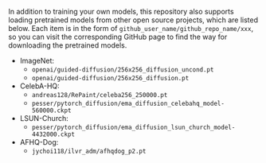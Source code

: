 In addition to training your own models, this repository also supports loading pretrained models from other open source projects, which are listed below. Each item is in the form of `github_user_name/github_repo_name/xxx`, so you can visit the corresponding GitHub page to find the way for downloading the pretrained models.

- ImageNet:
   - `openai/guided-diffusion/256x256_diffusion_uncond.pt`
   - `openai/guided-diffusion/256x256_diffusion.pt`
- CelebA-HQ:
   - `andreas128/RePaint/celeba256_250000.pt`
   - `pesser/pytorch_diffusion/ema_diffusion_celebahq_model-560000.ckpt`
- LSUN-Church:
   - `pesser/pytorch_diffusion/ema_diffusion_lsun_church_model-4432000.ckpt`
- AFHQ-Dog:
   - `jychoi118/ilvr_adm/afhqdog_p2.pt`


